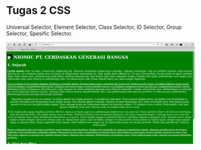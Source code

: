 # Tugas 2 CSS

Universal Selector, Element Selector, Class Selector, ID Selector, Group Selector, Spesific Selector.

![tugas2](screen/tugas2.png)
